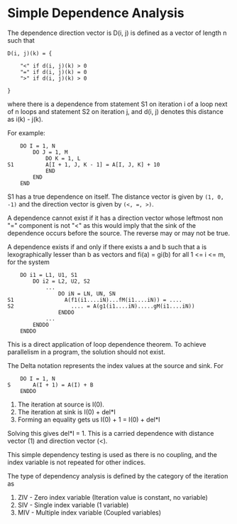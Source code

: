 # Simple Dependence Analysis

The dependence direction vector is D(i, j) is defined as a vector of length n such that
```
D(i, j)(k) = {

    "<" if d(i, j)(k) > 0
    "=" if d(i, j)(k) = 0
    ">" if d(i, j)(k) > 0

}
```

where there is a dependence from statement S1 on iteration i of a loop next of n loops and statement S2 on iteration j, and d(i, j) denotes this distance as i(k) - j(k).

For example:
```
    DO I = 1, N
        DO J = 1, M
            DO K = 1, L
S1          A[I + 1, J, K - 1] = A[I, J, K] + 10
            END
        END
    END
```
S1 has a true dependence on itself. The distance vector is given by 
`(1, 0, -1)` and the direction vector is given by `(<, =, >)`.

A dependence cannot exist if it has a direction vector whose leftmost non "=" component is not "<" as this would imply that the sink of the dependence occurs before the source. The reverse may or may not be true.

A dependence exists if and only if there exists a and b such that a is lexographically lesser than b as vectors and fi(a) = gi(b) for all 1 <= i <= m, for the system
```
    DO i1 = L1, U1, S1
        DO i2 = L2, U2, S2
            ...
                DO iN = LN, UN, SN
S1                A(f1(i1....iN)...fM(i1....iN)) = ....
S2                  .... = A(g1(i1....iN).....gM(i1....iN))
                ENDDO
            ...
        ENDDO
    ENDDO
```

This is a direct application of loop dependence theorem. To achieve parallelism in a program, the solution should not exist.

The Delta notation represents the index values at the source and sink. For
```
    DO I = 1, N
S       A(I + 1) = A(I) + B
    ENDDO
```
1. The iteration at source is I(0).
2. The iteration at sink is I(0) + del*I
3. Forming an equality gets us I(0) + 1 = I(0) + del*I

Solving this gives del*I = 1. This is a carried dependence with distance vector (1) and direction vector (<).

This simple dependency testing is used as there is no coupling, and the index variable is not repeated for other indices.

The type of dependency analysis is defined by the category of the iteration as
1. ZIV - Zero index variable (Iteration value is constant, no variable)
2. SIV - Single index variable (1 variable)
3. MIV - Multiple index variable (Coupled variables)

